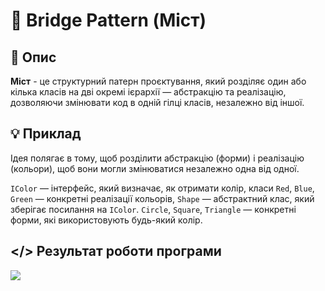 ﻿# 🔗 Bridge Pattern (Міст)
## 💬 Опис
**Міст** - це структурний патерн проєктування, який розділяє один або кілька класів на дві окремі ієрархії — абстракцію та реалізацію, дозволяючи змінювати код в одній гілці класів, незалежно від іншої.
## 💡 Приклад
Ідея полягає в тому, щоб розділити абстракцію (форми) і реалізацію (кольори), щоб вони могли змінюватися незалежно одна від одної.

```IColor``` — інтерфейс, який визначає, як отримати колір, класи ```Red```, ```Blue```, ```Green``` — конкретні реалізації кольорів, ```Shape``` — абстрактний клас, який зберігає посилання на ```IColor```. ```Circle```, ```Square```, ```Triangle``` — конкретні форми, які використовують будь-який колір.
## </> Результат роботи програми
![](https://github.com/user-attachments/assets/a95e0637-df7f-4e79-b179-de688edf9a56)
